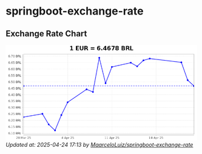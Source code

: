 # springboot-exchange-rate

<!-- EXCHANGE-RATE-START -->
## Exchange Rate Chart

![Exchange Rate Chart](charts/chart.png)*Updated at: 2025-04-24 17:13 by [MaarceloLuiz/springboot-exchange-rate](https://github.com/MaarceloLuiz/springboot-exchange-rate)*


<!-- EXCHANGE-RATE-END -->